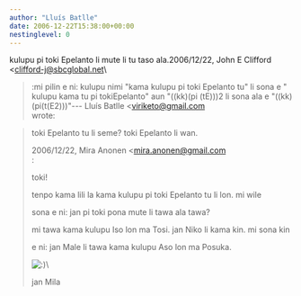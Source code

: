 ```yaml
---
author: "Lluís Batlle"
date: 2006-12-22T15:38:00+00:00
nestinglevel: 0
---
```

kulupu pi toki Epelanto li mute li tu taso ala.2006/12/22, John E Clifford <[clifford-j@sbcglobal.net](mailto://clifford-j@sbcglobal.net)\
>:mi pilin e ni: kulupu nimi "kama kulupu pi toki Epelanto tu" li sona e " kulupu kama tu pi tokiEpelanto" aun "((kk)(pi (tE)))2 li sona ala e "((kk)(pi(t(E2)))"---
 Lluís Batlle <[viriketo@gmail.com](mailto://viriketo@gmail.com)\
> wrote:

> toki Epelanto tu li seme?
> toki Epelanto li wan.
> 
> 2006/12/22, Mira Anonen <[mira.anonen@gmail.com](mailto://mira.anonen@gmail.com)\
>:
> 
>> 
> toki!
> 
>> 
> tenpo kama lili la kama kulupu pi toki Epelanto tu li lon. mi wile
> 
> sona e ni: jan pi toki pona mute li tawa ala tawa?
> 
>> 
> mi tawa kama kulupu Iso lon ma Tosi. jan Niko li kama kin. mi sona kin
> 
> e ni: jan Male li tawa kama kulupu Aso lon ma Posuka.
> 
>> 
> ![:)](images/smilies/icon_e_smile.gif "Smile")\
> 
> jan Mila
> 
> 
> 
>>
